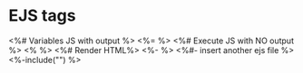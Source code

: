 # EJS tags
<%# Variables JS with output %>
<%= %>
<%# Execute JS with NO output %>
<% %>
<%# Render HTML%>
<%- %>
<%#- insert another ejs file %>
<%-include("") %>